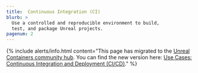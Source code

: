 ```yaml
---
title:  Continuous Integration (CI)
blurb: >
  Use a controlled and reproducible environment to build,
  test, and package Unreal projects.
pagenum: 2
---
```


{% include alerts/info.html content="This page has migrated to the [Unreal Containers community hub](https://unrealcontainers.com/). You can find the new version here: [Use Cases: Continuous Integration and Deployment (CI/CD)](https://unrealcontainers.com/docs/use-cases/continuous-integration)." %}
